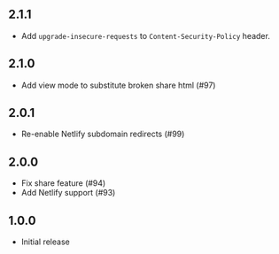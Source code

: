 ## 2.1.1

* Add `upgrade-insecure-requests` to `Content-Security-Policy` header.

## 2.1.0

* Add view mode to substitute broken share html (#97)

## 2.0.1

* Re-enable Netlify subdomain redirects (#99)

## 2.0.0

* Fix share feature (#94)
* Add Netlify support (#93)

## 1.0.0

* Initial release
